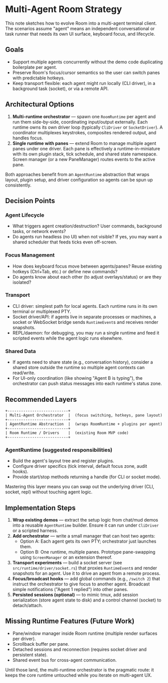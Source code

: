 # Multi-Agent Room Strategy

This note sketches how to evolve Room into a multi-agent terminal client. The
scenarios assume "agent" means an independent conversational or task runner
that needs its own UI surface, keyboard focus, and lifecycle.

## Goals

* Support multiple agents concurrently without the demo code duplicating
  boilerplate per agent.
* Preserve Room's focus/cursor semantics so the user can switch panes with
  predictable hotkeys.
* Keep transport flexible: each agent might run locally (CLI driver), in a
  background task (socket), or via a remote API.

## Architectural Options

1. **Multi-runtime orchestrator** — spawn one `RoomRuntime` per agent and run
   them side-by-side, coordinating input/output externally. Each runtime owns
   its own driver loop (typically `CliDriver` or `SocketDriver`). A coordinator
   multiplexes keystrokes, composites rendered output, and handles focus.
2. **Single runtime with panes** — extend Room to manage multiple agent panes
   under one driver. Each pane is effectively a runtime-in-miniature with its
   own plugin stack, tick schedule, and shared state namespace. Screen manager
   (or a new PaneManager) routes events to the active pane.

Both approaches benefit from an `AgentRuntime` abstraction that wraps layout,
plugin setup, and driver configuration so agents can be spun up consistently.

## Decision Points

### Agent Lifecycle

* What triggers agent creation/destruction? User commands, background tasks,
  or network events?
* Do agents run headless (no UI) when not visible? If yes, you may want a
  shared scheduler that feeds ticks even off-screen.

### Focus Management

* How does keyboard focus move between agents/panes? Reuse existing hotkeys
  (Ctrl+Tab, etc.) or define new commands?
* Do agents know about each other (to adjust overlays/status) or are they
  isolated?

### Transport

* CLI driver: simplest path for local agents. Each runtime runs in its own
  terminal or multiplexed PTY.
* Socket driver/API: if agents live in separate processes or machines, a socket
  or WebSocket bridge sends `RuntimeEvent`s and receives render snapshots.
* REPL/daemon: for debugging, you may run a single runtime and feed it scripted
  events while the agent logic runs elsewhere.

### Shared Data

* If agents need to share state (e.g., conversation history), consider a shared
  store outside the runtime so multiple agent contexts can read/write.
* For UI-only coordination (like showing "Agent B is typing"), the orchestrator
  can push status messages into each runtime's status zone.

## Recommended Layers

```text
+---------------------------+
| Multi-Agent Orchestrator  |  (focus switching, hotkeys, pane layout)
+---------------------------+
| AgentRuntime Abstraction  |  (wraps RoomRuntime + plugins per agent)
+---------------------------+
| Room Runtime / Drivers    |  (existing Room MVP code)
+---------------------------+
```

### AgentRuntime (suggested responsibilities)

* Build the agent's layout tree and register plugins.
* Configure driver specifics (tick interval, default focus zone, audit hooks).
* Provide start/stop methods returning a handle (for CLI or socket mode).

Mastering this layer means you can swap out the underlying driver (CLI, socket,
repl) without touching agent logic.

## Implementation Steps

1. **Wrap existing demos** — extract the setup logic from chat/mud demos into a
   reusable `AgentRuntime` builder. Ensure it can run under `CliDriver` or a
   scripted harness.
2. **Add orchestrator** — write a small manager that can host two agents:
   * Option A: Each agent gets its own PTY; orchestrator just launches them.
   * Option B: One runtime, multiple panes. Prototype pane-swapping using
     `ScreenManager` or an extension thereof.
3. **Transport experiments** — build a socket server (see
   `src/runtime/driver/socket.rs`) that proxies `RuntimeEvent`s and render
   snapshots for an agent. Use it to drive an agent from a remote process.
4. **Focus/broadcast hooks** — add global commands (e.g., `/switch 2`) that
   instruct the orchestrator to give focus to another agent. Broadcast simple
   notifications ("Agent 1 replied") into other panes.
5. **Persisted sessions (optional)** — to mimic tmux, add session serialization
   (store agent state to disk) and a control channel (socket) to detach/attach.

## Missing Runtime Features (Future Work)

* Pane/window manager inside Room runtime (multiple render surfaces per driver).
* Scrollback buffer per pane.
* Detached sessions and reconnection (requires socket driver and persistent
  state).
* Shared event bus for cross-agent communication.

Until those land, the multi-runtime orchestrator is the pragmatic route: it
keeps the core runtime untouched while you iterate on multi-agent UX.
